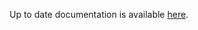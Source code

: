 <!-- DO NOT EDIT THIS FILE MANUALLY  -->
<!-- Please read the https://github.com/linuxserver/docker-webtop/blob/ubuntu-xfce/.github/CONTRIBUTING.md -->

Up to date documentation is available [here](https://github.com/linuxserver/docker-webtop/blob/master/README.md).
